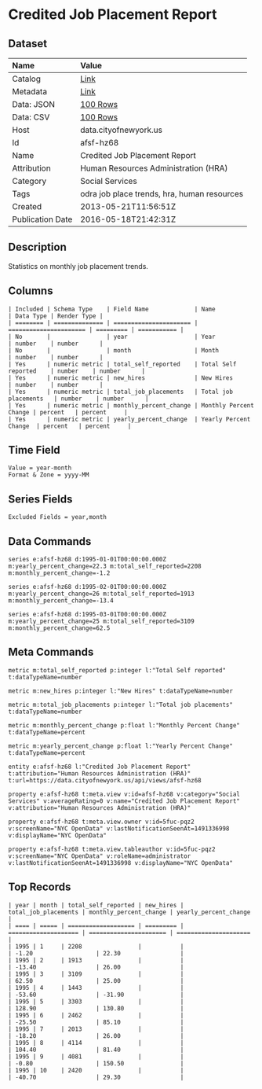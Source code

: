 # Credited Job Placement Report

## Dataset

| Name | Value |
| :--- | :---- |
| Catalog | [Link](https://catalog.data.gov/dataset/odra-job-place-trends-59b3d) |
| Metadata | [Link](https://data.cityofnewyork.us/api/views/afsf-hz68) |
| Data: JSON | [100 Rows](https://data.cityofnewyork.us/api/views/afsf-hz68/rows.json?max_rows=100) |
| Data: CSV | [100 Rows](https://data.cityofnewyork.us/api/views/afsf-hz68/rows.csv?max_rows=100) |
| Host | data.cityofnewyork.us |
| Id | afsf-hz68 |
| Name | Credited Job Placement Report |
| Attribution | Human Resources Administration (HRA) |
| Category | Social Services |
| Tags | odra job place trends, hra, human resources |
| Created | 2013-05-21T11:56:51Z |
| Publication Date | 2016-05-18T21:42:31Z |

## Description

Statistics on monthly job placement trends.

## Columns

```ls
| Included | Schema Type    | Field Name             | Name                   | Data Type | Render Type |
| ======== | ============== | ====================== | ====================== | ========= | =========== |
| No       |                | year                   | Year                   | number    | number      |
| No       |                | month                  | Month                  | number    | number      |
| Yes      | numeric metric | total_self_reported    | Total Self reported    | number    | number      |
| Yes      | numeric metric | new_hires              | New Hires              | number    | number      |
| Yes      | numeric metric | total_job_placements   | Total job placements   | number    | number      |
| Yes      | numeric metric | monthly_percent_change | Monthly Percent Change | percent   | percent     |
| Yes      | numeric metric | yearly_percent_change  | Yearly Percent Change  | percent   | percent     |
```

## Time Field

```ls
Value = year-month
Format & Zone = yyyy-MM
```

## Series Fields

```ls
Excluded Fields = year,month
```

## Data Commands

```ls
series e:afsf-hz68 d:1995-01-01T00:00:00.000Z m:yearly_percent_change=22.3 m:total_self_reported=2208 m:monthly_percent_change=-1.2

series e:afsf-hz68 d:1995-02-01T00:00:00.000Z m:yearly_percent_change=26 m:total_self_reported=1913 m:monthly_percent_change=-13.4

series e:afsf-hz68 d:1995-03-01T00:00:00.000Z m:yearly_percent_change=25 m:total_self_reported=3109 m:monthly_percent_change=62.5
```

## Meta Commands

```ls
metric m:total_self_reported p:integer l:"Total Self reported" t:dataTypeName=number

metric m:new_hires p:integer l:"New Hires" t:dataTypeName=number

metric m:total_job_placements p:integer l:"Total job placements" t:dataTypeName=number

metric m:monthly_percent_change p:float l:"Monthly Percent Change" t:dataTypeName=percent

metric m:yearly_percent_change p:float l:"Yearly Percent Change" t:dataTypeName=percent

entity e:afsf-hz68 l:"Credited Job Placement Report" t:attribution="Human Resources Administration (HRA)" t:url=https://data.cityofnewyork.us/api/views/afsf-hz68

property e:afsf-hz68 t:meta.view v:id=afsf-hz68 v:category="Social Services" v:averageRating=0 v:name="Credited Job Placement Report" v:attribution="Human Resources Administration (HRA)"

property e:afsf-hz68 t:meta.view.owner v:id=5fuc-pqz2 v:screenName="NYC OpenData" v:lastNotificationSeenAt=1491336998 v:displayName="NYC OpenData"

property e:afsf-hz68 t:meta.view.tableauthor v:id=5fuc-pqz2 v:screenName="NYC OpenData" v:roleName=administrator v:lastNotificationSeenAt=1491336998 v:displayName="NYC OpenData"
```

## Top Records

```ls
| year | month | total_self_reported | new_hires | total_job_placements | monthly_percent_change | yearly_percent_change | 
| ==== | ===== | =================== | ========= | ==================== | ====================== | ===================== | 
| 1995 | 1     | 2208                |           |                      | -1.20                  | 22.30                 | 
| 1995 | 2     | 1913                |           |                      | -13.40                 | 26.00                 | 
| 1995 | 3     | 3109                |           |                      | 62.50                  | 25.00                 | 
| 1995 | 4     | 1443                |           |                      | -53.60                 | -31.90                | 
| 1995 | 5     | 3303                |           |                      | 128.90                 | 130.80                | 
| 1995 | 6     | 2462                |           |                      | -25.50                 | 85.10                 | 
| 1995 | 7     | 2013                |           |                      | -18.20                 | 26.00                 | 
| 1995 | 8     | 4114                |           |                      | 104.40                 | 81.40                 | 
| 1995 | 9     | 4081                |           |                      | -0.80                  | 150.50                | 
| 1995 | 10    | 2420                |           |                      | -40.70                 | 29.30                 | 
```